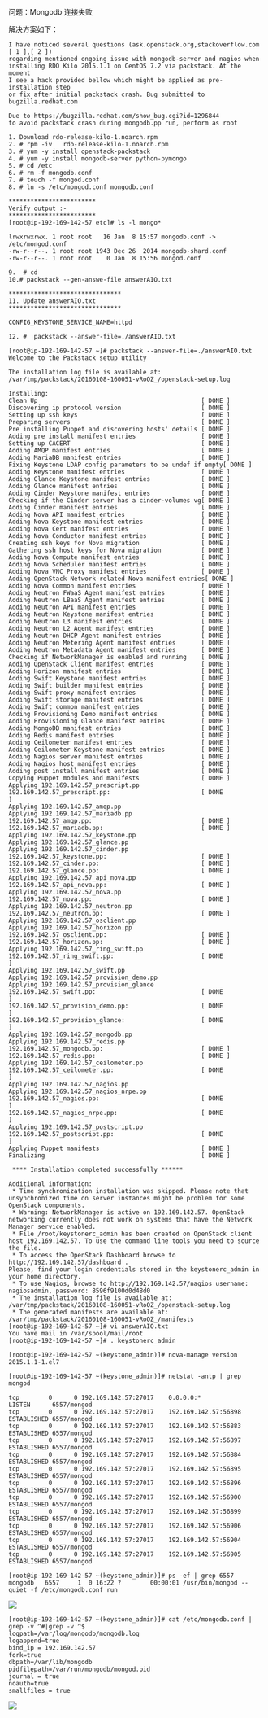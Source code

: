 问题：Mongodb 连接失败

解决方案如下：

    I have noticed several questions (ask.openstack.org,stackoverflow.com [ 1 ],[ 2 ])
    regarding mentioned ongoing issue with mongodb-server and nagios when
    installing RDO Kilo 2015.1.1 on CentOS 7.2 via packstack. At the moment
    I see a hack provided bellow which might be applied as pre-installation step
    or fix after initial packstack crash. Bug submitted to bugzilla.redhat.com

    Due to https://bugzilla.redhat.com/show_bug.cgi?id=1296844
    to avoid packstack crash during mongodb.pp run, perform as root

    1. Download rdo-release-kilo-1.noarch.rpm
    2. # rpm -iv   rdo-release-kilo-1.noarch.rpm
    3. # yum -y install openstack-packstack
    4. # yum -y install mongodb-server python-pymongo
    5. # cd /etc
    6. # rm -f mongodb.conf
    7. # touch -f mongod.conf
    8. # ln -s /etc/mongod.conf mongodb.conf

    ************************
    Verify output :-
    ************************
    [root@ip-192-169-142-57 etc]# ls -l mongo*

    lrwxrwxrwx. 1 root root   16 Jan  8 15:57 mongodb.conf -> /etc/mongod.conf
    -rw-r--r--. 1 root root 1943 Dec 26  2014 mongodb-shard.conf
    -rw-r--r--. 1 root root    0 Jan  8 15:56 mongod.conf

    9.  # cd
    10.# packstack --gen-answe-file answerAIO.txt

    ******************************* 
    11. Update answerAIO.txt
    *******************************

    CONFIG_KEYSTONE_SERVICE_NAME=httpd

    12. #  packstack --answer-file=./answerAIO.txt

    [root@ip-192-169-142-57 ~]# packstack --answer-file=./answerAIO.txt
    Welcome to the Packstack setup utility

    The installation log file is available at: /var/tmp/packstack/20160108-160051-vRoOZ_/openstack-setup.log

    Installing:
    Clean Up                                             [ DONE ]
    Discovering ip protocol version                      [ DONE ]
    Setting up ssh keys                                  [ DONE ]
    Preparing servers                                    [ DONE ]
	Pre installing Puppet and discovering hosts' details [ DONE ]
	Adding pre install manifest entries                  [ DONE ]
	Setting up CACERT                                    [ DONE ]
	Adding AMQP manifest entries                         [ DONE ]
	Adding MariaDB manifest entries                      [ DONE ]
	Fixing Keystone LDAP config parameters to be undef if empty[ DONE ]
	Adding Keystone manifest entries                     [ DONE ]
	Adding Glance Keystone manifest entries              [ DONE ]
	Adding Glance manifest entries                       [ DONE ]
	Adding Cinder Keystone manifest entries              [ DONE ]
	Checking if the Cinder server has a cinder-volumes vg[ DONE ]
	Adding Cinder manifest entries                       [ DONE ]
	Adding Nova API manifest entries                     [ DONE ]
	Adding Nova Keystone manifest entries                [ DONE ]
	Adding Nova Cert manifest entries                    [ DONE ]
	Adding Nova Conductor manifest entries               [ DONE ]
	Creating ssh keys for Nova migration                 [ DONE ]
	Gathering ssh host keys for Nova migration           [ DONE ]
	Adding Nova Compute manifest entries                 [ DONE ]
	Adding Nova Scheduler manifest entries               [ DONE ]
	Adding Nova VNC Proxy manifest entries               [ DONE ]
	Adding OpenStack Network-related Nova manifest entries[ DONE ]
	Adding Nova Common manifest entries                  [ DONE ]
	Adding Neutron FWaaS Agent manifest entries          [ DONE ]
	Adding Neutron LBaaS Agent manifest entries          [ DONE ]
	Adding Neutron API manifest entries                  [ DONE ]
	Adding Neutron Keystone manifest entries             [ DONE ]
	Adding Neutron L3 manifest entries                   [ DONE ]
	Adding Neutron L2 Agent manifest entries             [ DONE ]
	Adding Neutron DHCP Agent manifest entries           [ DONE ]
	Adding Neutron Metering Agent manifest entries       [ DONE ]
	Adding Neutron Metadata Agent manifest entries       [ DONE ]
	Checking if NetworkManager is enabled and running    [ DONE ]
	Adding OpenStack Client manifest entries             [ DONE ]
	Adding Horizon manifest entries                      [ DONE ]
	Adding Swift Keystone manifest entries               [ DONE ]
	Adding Swift builder manifest entries                [ DONE ]
	Adding Swift proxy manifest entries                  [ DONE ]
	Adding Swift storage manifest entries                [ DONE ]
	Adding Swift common manifest entries                 [ DONE ]
	Adding Provisioning Demo manifest entries            [ DONE ]
	Adding Provisioning Glance manifest entries          [ DONE ]
	Adding MongoDB manifest entries                      [ DONE ]
	Adding Redis manifest entries                        [ DONE ]
	Adding Ceilometer manifest entries                   [ DONE ]
	Adding Ceilometer Keystone manifest entries          [ DONE ]
	Adding Nagios server manifest entries                [ DONE ]
	Adding Nagios host manifest entries                  [ DONE ]
	Adding post install manifest entries                 [ DONE ]
	Copying Puppet modules and manifests                 [ DONE ]
	Applying 192.169.142.57_prescript.pp
	192.169.142.57_prescript.pp:                         [ DONE ]          
	Applying 192.169.142.57_amqp.pp
	Applying 192.169.142.57_mariadb.pp
	192.169.142.57_amqp.pp:                              [ DONE ]        
	192.169.142.57_mariadb.pp:                           [ DONE ]        
	Applying 192.169.142.57_keystone.pp
	Applying 192.169.142.57_glance.pp
	Applying 192.169.142.57_cinder.pp
	192.169.142.57_keystone.pp:                          [ DONE ]         
	192.169.142.57_cinder.pp:                            [ DONE ]         
	192.169.142.57_glance.pp:                            [ DONE ]         
	Applying 192.169.142.57_api_nova.pp
	192.169.142.57_api_nova.pp:                          [ DONE ]         
	Applying 192.169.142.57_nova.pp
	192.169.142.57_nova.pp:                              [ DONE ]     
	Applying 192.169.142.57_neutron.pp
	192.169.142.57_neutron.pp:                           [ DONE ]        
	Applying 192.169.142.57_osclient.pp
	Applying 192.169.142.57_horizon.pp
	192.169.142.57_osclient.pp:                          [ DONE ]         
	192.169.142.57_horizon.pp:                           [ DONE ]         
	Applying 192.169.142.57_ring_swift.pp
	192.169.142.57_ring_swift.pp:                        [ DONE ]           
	Applying 192.169.142.57_swift.pp
	Applying 192.169.142.57_provision_demo.pp
	Applying 192.169.142.57_provision_glance
	192.169.142.57_swift.pp:                             [ DONE ]               
	192.169.142.57_provision_demo.pp:                    [ DONE ]               
	192.169.142.57_provision_glance:                     [ DONE ]               
	Applying 192.169.142.57_mongodb.pp
	Applying 192.169.142.57_redis.pp
	192.169.142.57_mongodb.pp:                           [ DONE ]        
	192.169.142.57_redis.pp:                             [ DONE ]        
	Applying 192.169.142.57_ceilometer.pp
	192.169.142.57_ceilometer.pp:                        [ DONE ]           
	Applying 192.169.142.57_nagios.pp
	Applying 192.169.142.57_nagios_nrpe.pp
	192.169.142.57_nagios.pp:                            [ DONE ]            
	192.169.142.57_nagios_nrpe.pp:                       [ DONE ]            
	Applying 192.169.142.57_postscript.pp
	192.169.142.57_postscript.pp:                        [ DONE ]           
	Applying Puppet manifests                            [ DONE ]
	Finalizing                                           [ DONE ]
	
	 **** Installation completed successfully ******
	
	Additional information:
	 * Time synchronization installation was skipped. Please note that unsynchronized time on server instances might be problem for some OpenStack components.
	 * Warning: NetworkManager is active on 192.169.142.57. OpenStack networking currently does not work on systems that have the Network Manager service enabled.
	 * File /root/keystonerc_admin has been created on OpenStack client host 192.169.142.57. To use the command line tools you need to source the file.
	 * To access the OpenStack Dashboard browse to http://192.169.142.57/dashboard .
	Please, find your login credentials stored in the keystonerc_admin in your home directory.
	 * To use Nagios, browse to http://192.169.142.57/nagios username: nagiosadmin, password: 8596f9100d0d48d0
	 * The installation log file is available at: /var/tmp/packstack/20160108-160051-vRoOZ_/openstack-setup.log
	 * The generated manifests are available at: /var/tmp/packstack/20160108-160051-vRoOZ_/manifests
	[root@ip-192-169-142-57 ~]# vi answerAIO.txt
	You have mail in /var/spool/mail/root
	[root@ip-192-169-142-57 ~]# . keystonerc_admin
	
	[root@ip-192-169-142-57 ~(keystone_admin)]# nova-manage version
	2015.1.1-1.el7
	
	[root@ip-192-169-142-57 ~(keystone_admin)]# netstat -antp | grep mongod
	
	tcp        0      0 192.169.142.57:27017    0.0.0.0:*               LISTEN      6557/mongod         
	tcp        0      0 192.169.142.57:27017    192.169.142.57:56898    ESTABLISHED 6557/mongod         
	tcp        0      0 192.169.142.57:27017    192.169.142.57:56883    ESTABLISHED 6557/mongod         
	tcp        0      0 192.169.142.57:27017    192.169.142.57:56897    ESTABLISHED 6557/mongod         
	tcp        0      0 192.169.142.57:27017    192.169.142.57:56884    ESTABLISHED 6557/mongod         
	tcp        0      0 192.169.142.57:27017    192.169.142.57:56895    ESTABLISHED 6557/mongod         
	tcp        0      0 192.169.142.57:27017    192.169.142.57:56896    ESTABLISHED 6557/mongod         
	tcp        0      0 192.169.142.57:27017    192.169.142.57:56900    ESTABLISHED 6557/mongod         
	tcp        0      0 192.169.142.57:27017    192.169.142.57:56899    ESTABLISHED 6557/mongod         
	tcp        0      0 192.169.142.57:27017    192.169.142.57:56906    ESTABLISHED 6557/mongod         
	tcp        0      0 192.169.142.57:27017    192.169.142.57:56904    ESTABLISHED 6557/mongod         
	tcp        0      0 192.169.142.57:27017    192.169.142.57:56905    ESTABLISHED 6557/mongod
	     
	[root@ip-192-169-142-57 ~(keystone_admin)]# ps -ef | grep 6557
	mongodb   6557     1  0 16:22 ?        00:00:01 /usr/bin/mongod --quiet -f /etc/mongodb.conf run

![](https://raw.githubusercontent.com/luckyyd/OpenStack-ToolsTeam/master/res/RDO-install-in-OpenStack-Kilo-1.png)


    [root@ip-192-169-142-57 ~(keystone_admin)]# cat /etc/mongodb.conf | grep -v ^#|grep -v ^$
    logpath=/var/log/mongodb/mongodb.log
    logappend=true
    bind_ip = 192.169.142.57
    fork=true
    dbpath=/var/lib/mongodb
    pidfilepath=/var/run/mongodb/mongod.pid
    journal = true
    noauth=true
    smallfiles = true

![](https://raw.githubusercontent.com/luckyyd/OpenStack-ToolsTeam/master/res/RDO-install-in-OpenStack-Kilo-2.png)

